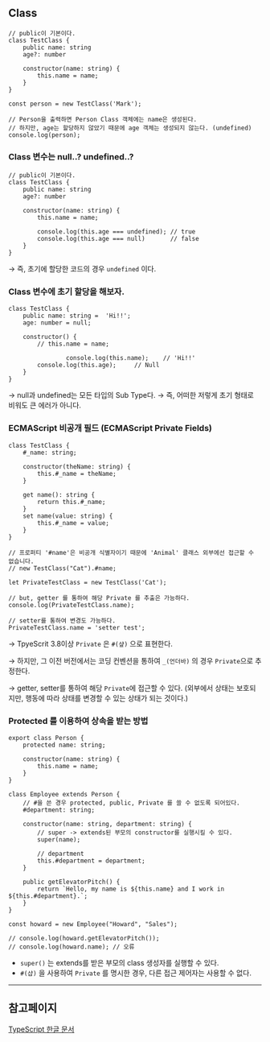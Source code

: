 ## Class

```tsx
// public이 기본이다.
class TestClass {
    public name: string
    age?: number

    constructor(name: string) {
        this.name = name;
    }
}

const person = new TestClass('Mark');

// Person을 출력하면 Person Class 객체에는 name은 생성된다.
// 하지만, age는 할당하지 않았기 때문에 age 객체는 생성되지 않는다. (undefined)
console.log(person);

```

### Class 변수는 null..? undefined..?

```tsx
// public이 기본이다.
class TestClass {
    public name: string
    age?: number

    constructor(name: string) {
        this.name = name;

        console.log(this.age === undefined); // true
        console.log(this.age === null)       // false
    }
}
```

→ 즉, 초기에 할당한 코드의 경우 `undefined` 이다.

### Class 변수에 초기 할당을 해보자.

```tsx
class TestClass {
    public name: string =  'Hi!!';
    age: number = null;

    constructor() {
        // this.name = name;

				console.log(this.name);    // 'Hi!!'
        console.log(this.age);     // Null
    }
}
```

→ null과 undefined는 모든 타입의 Sub Type다.
→ 즉, 어떠한 저렇게 초기 형태로 비워도 큰 에러가 아니다.

### ECMAScript 비공개 필드 (ECMAScript Private Fields)

```tsx
class TestClass {
    #_name: string;

    constructor(theName: string) {
        this.#_name = theName;
    }

    get name(): string {
        return this.#_name;
    }
    set name(value: string) {
        this.#_name = value;
    }
}

// 프로퍼티 '#name'은 비공개 식별자이기 때문에 'Animal' 클래스 외부에선 접근할 수 없습니다.
// new TestClass("Cat").#name;

let PrivateTestClass = new TestClass('Cat');

// but, getter 를 통하여 해당 Private 를 추출은 가능하다.
console.log(PrivateTestClass.name);

// setter를 통하여 변경도 가능하다.
PrivateTestClass.name = 'setter test';
```

→ TpyeScrit 3.8이상 `Private` 은 `#(샾)` 으로 표현한다.

→ 하지만, 그 이전 버전에서는 코딩 컨벤션을 통하여 `_(언더바)` 의 경우 `Private`으로 추정한다.

→ getter, setter를 통하여 해당 `Private`에 접근할 수 있다. 
(외부에서 상태는 보호되지만, 행동에 따라 상태를 변경할 수 있는 상태가 되는 것이다.)

### Protected 를 이용하여 상속을 받는 방법

```tsx
export class Person {
    protected name: string;

    constructor(name: string) {
        this.name = name;
    }
}

class Employee extends Person {
    // #을 쓴 경우 protected, public, Private 를 쓸 수 없도록 되어있다.
    #department: string;

    constructor(name: string, department: string) {
        // super -> extends된 부모의 constructor를 실행시킬 수 있다.
        super(name);

        // department
        this.#department = department;
    }

    public getElevatorPitch() {
        return `Hello, my name is ${this.name} and I work in ${this.#department}.`;
    }
}

const howard = new Employee("Howard", "Sales");

// console.log(howard.getElevatorPitch());
// console.log(howard.name); // 오류
```

- `super()` 는 extends를 받은 부모의 class 생성자를 실행할 수 있다.
- `#(샵)` 을 사용하여 `Private` 를 명시한 경우, 다른 접근 제어자는 사용할 수 없다.

---

## 참고페이지

[TypeScript 한글 문서](https://typescript-kr.github.io/pages/classes.html)

